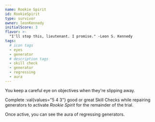 ```yaml
---
name: Rookie Spirit
id: RookieSpirit
type: survivor
owner: leonKennedy
initialScore: 3
flavor: >-
  "I'll stop this, lieutenant. I promise." -Leon S. Kennedy
tags:
  # icon tags
  - eyes
  - generator
  # description tags
  - skill check
  - generator
  - regressing
  - aura
---
```


You keep a careful eye on objectives when they're slipping away.

Complete :val{values="5 4 3"} good or great Skill Checks while repairing generators to activate _Rookie Spirit_ for the remainder of the trial.

Once active, you can see the aura of regressing generators.

